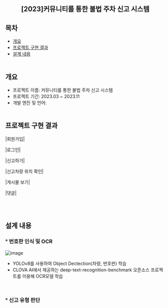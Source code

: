 <div align="center">
<h2>[2023]커뮤니티를 통한 불법 주차 신고 시스템 </h2>
</div>

## 목차
  - [개요](#개요) 
  - [프로젝트 구현 결과](#프로젝트-구현-결과)
  - [설계 내용](#설계-내용)
<br><br>

## 개요
- 프로젝트 이름: 커뮤니티를 통한 불법 주차 신고 시스템
- 프로젝트 기간: 2023.03 ~ 2023.11
- 개발 엔진 및 언어:
<br><br>

## 프로젝트 구현 결과
  |회원가입|

  
  |로그인|

  
  |신고하기|
  

  |신고차량 위치 확인|
  

  |게시물 보기|


  |댓글|

<br><br>

## 설계 내용

### ° 번호판 인식 및 OCR

  ![image](https://github.com/jh990714/Community-Parking-Violation-Reporting/assets/144774186/e3d3b2f5-95a2-4a04-a8aa-9c38ab2e5697)

  - YOLOv8를 사용하여 Object Dectection(차량, 번호판) 학습
  - CLOVA AI에서 제공하는 deep-text-recognition-benchmark 오픈소스 프로젝트를 이용해 OCR모델 학습

<br>

### ° 신고 유형 판단

